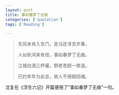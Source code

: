 ```yaml
---
layout: post
title: 事如春梦了无痕
categories: ['quotation']
tags: ['Reading']

---
```


> 东风未肯入东门，走马还寻去岁春，
> 
> 人似秋鸿来有信，事如春梦了无痕。
> 
> 江城白酒三杯壧，野老苍颜一笑温，
> 
> 已约年年为此会，故人不用赋招魂。

沈复在《浮生六记》开篇便用了“事如春梦了无痕”一句。
